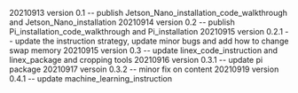 20210913 version 0.1 -- publish Jetson_Nano_installation_code_walkthrough and Jetson_Nano_installation
20210914 version 0.2 -- publish Pi_installation_code_walkthrough and Pi_installation
20210915 version 0.2.1 -- update the instruction strategy, update minor bugs and add how to change swap memory
20210915 version 0.3 -- update linex_code_instruction and linex_package and cropping tools
20210916 version 0.3.1 -- update pi package
20210917 versoin 0.3.2 -- minor fix on content
20210919 version 0.4.1 -- update machine_learning_instruction